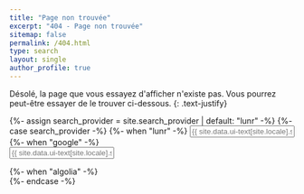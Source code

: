 ```yaml
---
title: "Page non trouvée"
excerpt: "404 - Page non trouvée"
sitemap: false
permalink: /404.html
type: search
layout: single
author_profile: true
---
```


Désolé, la page que vous essayez d'afficher n'existe pas. Vous pourrez peut-être essayer de le trouver ci-dessous. 
{: .text-justify}

<div class="search-content__inner-wrap">
{%- assign search_provider = site.search_provider | default: "lunr" -%}
{%- case search_provider -%}
  {%- when "lunr" -%}
    <input type="text" id="search" class="search-input" tabindex="-1" placeholder="{{ site.data.ui-text[site.locale].search_placeholder_text | default: 'Enter your search term...' }}" />
    <div id="results" class="results"></div>
  {%- when "google" -%}
    <form onsubmit="return googleCustomSearchExecute();" id="cse-search-box-form-id">
    <input type="text" id="cse-search-input-box-id" class="search-input" tabindex="-1" placeholder="{{ site.data.ui-text[site.locale].search_placeholder_text | default: 'Enter your search term...' }}" />
    </form>
    <div id="results" class="results">
        <gcse:searchresults-only></gcse:searchresults-only>    
    </div>
  {%- when "algolia" -%}
    <div class="search-searchbar"></div>
    <div class="search-hits"></div>
{%- endcase -%}
</div>